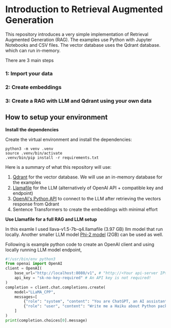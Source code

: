 # Introduction to Retrieval Augmented Generation

This repository introduces a very simple implementation of Retrieval Augmented Generation (RAG). The examples use Python with
Jupyter Notebooks and CSV files. The vector database uses the Qdrant database.
which can run in-memory.


There are 3 main steps
### 1: Import your data

### 2: Create embeddings

### 3: Create a RAG with LLM and Qdrant using your own data


## How to setup your environment

**Install the dependencies**

Create the virtual environment and install the dependencies:

```
python3 -m venv .venv
source .venv/bin/activate
.venv/bin/pip install -r requirements.txt
```

Here is a summary of what this repository will use:

1. [Qdrant](https://github.com/qdrant/qdrant) for the vector database. We will use an in-memory database for the examples
2. [Llamafile](https://github.com/Mozilla-Ocho/llamafile) for the LLM (alternatively of OpenAI API + compatible key and endpoint)
3. [OpenAI's Python API](https://pypi.org/project/openai/) to connect to the LLM after retrieving the vectors response from Qdrant
4. Sentence Transformers to create the embeddings with minimal effort

**Use Llamafile for a full RAG and LLM setup**


In this examle I used llava-v1.5-7b-q4.llamafile (3.97 GB) llm model that run locally. Another smaller LLM model [Phi-2 model](https://github.com/Mozilla-Ocho/llamafile?tab=readme-ov-file#other-example-llamafiles) (2GB) can be used as well. 

Following is example python code to create an OpenAI client and using locally running LLM model endpoint, 
```python
#!/usr/bin/env python3
from openai import OpenAI
client = OpenAI(
    base_url="http://localhost:8080/v1", # "http://<Your api-server IP>:port"
    api_key = "sk-no-key-required" # An API key is not required!
)
completion = client.chat.completions.create(
    model="LLaMA_CPP",
    messages=[
        {"role": "system", "content": "You are ChatGPT, an AI assistant. Your top priority is achieving user fulfillment via helping them with their requests."},
        {"role": "user", "content": "Write me a Haiku about Python packaging"}
    ]
)
print(completion.choices[0].message)
```
